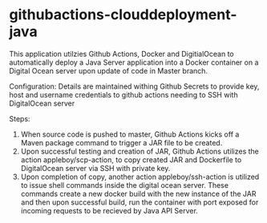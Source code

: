 # githubactions-clouddeployment-java

This application utilzies Github Actions, Docker and DigitialOcean to automatically deploy a Java Server application into a Docker container on a Digital Ocean server upon update of code in Master branch.

Configuration: Details are maintained withing Github Secrets to provide key, host and username credentials to github actions needing to SSH with DigitalOcean server

Steps:
1. When source code is pushed to master, Github Actions kicks off a Maven package command to trigger a JAR file to be created. 
2. Upon successful testing and creation of JAR, Github Actions utilizes the action appleboy/scp-action, to copy created JAR and Dockerfile to DigitalOcean server via SSH with private key.
3. Upon completion of copy, another action appleboy/ssh-action is utilized to issue shell commands inside the digital ocean server. These commands create a new docker build with the new instance of the JAR and then upon successful build, run the container with port exposed for 
incoming requests to be recieved by Java API Server.
